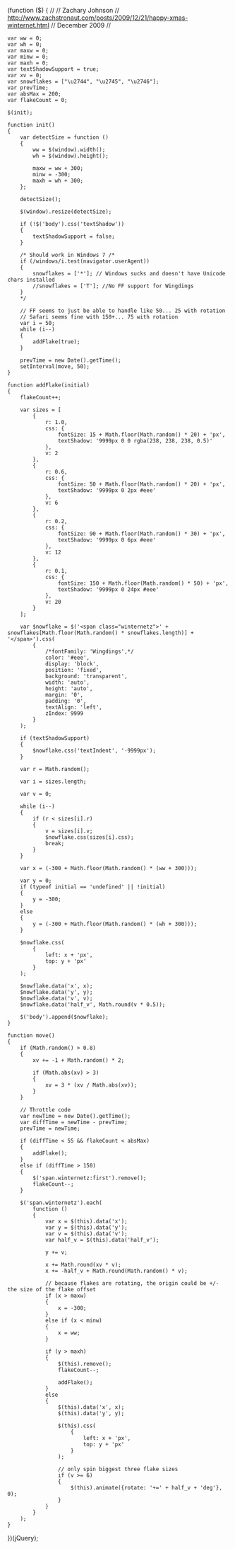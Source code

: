 (function ($) {
    //
    // Zachary Johnson
    // http://www.zachstronaut.com/posts/2009/12/21/happy-xmas-winternet.html
    // December 2009
    //
    
    var ww = 0;
    var wh = 0;
    var maxw = 0;
    var minw = 0;
    var maxh = 0;
    var textShadowSupport = true;
    var xv = 0;
    var snowflakes = ["\u2744", "\u2745", "\u2746"];
    var prevTime;
    var absMax = 200;
    var flakeCount = 0;
    
    $(init);

    function init()
    {
        var detectSize = function ()
        {
            ww = $(window).width();
            wh = $(window).height();
            
            maxw = ww + 300;
            minw = -300;
            maxh = wh + 300;
        };
        
        detectSize();
        
        $(window).resize(detectSize);
        
        if (!$('body').css('textShadow'))
        {
            textShadowSupport = false;
        }
        
        /* Should work in Windows 7 /*
        if (/windows/i.test(navigator.userAgent))
        {
            snowflakes = ['*']; // Windows sucks and doesn't have Unicode chars installed
            //snowflakes = ['T']; //No FF support for Wingdings
        }
        */
        
        // FF seems to just be able to handle like 50... 25 with rotation
        // Safari seems fine with 150+... 75 with rotation
        var i = 50;
        while (i--)
        {
            addFlake(true);
        }
        
        prevTime = new Date().getTime();
        setInterval(move, 50);
    }

    function addFlake(initial)
    {
        flakeCount++;
        
        var sizes = [
            {
                r: 1.0,
                css: {
                    fontSize: 15 + Math.floor(Math.random() * 20) + 'px',
                    textShadow: '9999px 0 0 rgba(238, 238, 238, 0.5)'
                },
                v: 2
            },
            {
                r: 0.6,
                css: {
                    fontSize: 50 + Math.floor(Math.random() * 20) + 'px',
                    textShadow: '9999px 0 2px #eee'
                },
                v: 6
            },
            {
                r: 0.2,
                css: {
                    fontSize: 90 + Math.floor(Math.random() * 30) + 'px',
                    textShadow: '9999px 0 6px #eee'
                },
                v: 12
            },
            {
                r: 0.1,
                css: {
                    fontSize: 150 + Math.floor(Math.random() * 50) + 'px',
                    textShadow: '9999px 0 24px #eee'
                },
                v: 20
            }
        ];
    
        var $nowflake = $('<span class="winternetz">' + snowflakes[Math.floor(Math.random() * snowflakes.length)] + '</span>').css(
            {
                /*fontFamily: 'Wingdings',*/
                color: '#eee',
                display: 'block',
                position: 'fixed',
                background: 'transparent',
                width: 'auto',
                height: 'auto',
                margin: '0',
                padding: '0',
                textAlign: 'left',
                zIndex: 9999
            }
        );
        
        if (textShadowSupport)
        {
            $nowflake.css('textIndent', '-9999px');
        }
        
        var r = Math.random();
    
        var i = sizes.length;
        
        var v = 0;
        
        while (i--)
        {
            if (r < sizes[i].r)
            {
                v = sizes[i].v;
                $nowflake.css(sizes[i].css);
                break;
            }
        }
    
        var x = (-300 + Math.floor(Math.random() * (ww + 300)));
        
        var y = 0;
        if (typeof initial == 'undefined' || !initial)
        {
            y = -300;
        }
        else
        {
            y = (-300 + Math.floor(Math.random() * (wh + 300)));
        }
    
        $nowflake.css(
            {
                left: x + 'px',
                top: y + 'px'
            }
        );
        
        $nowflake.data('x', x);
        $nowflake.data('y', y);
        $nowflake.data('v', v);
        $nowflake.data('half_v', Math.round(v * 0.5));
        
        $('body').append($nowflake);
    }
    
    function move()
    {
        if (Math.random() > 0.8)
        {
            xv += -1 + Math.random() * 2;
            
            if (Math.abs(xv) > 3)
            {
                xv = 3 * (xv / Math.abs(xv));
            }
        }
        
        // Throttle code
        var newTime = new Date().getTime();
        var diffTime = newTime - prevTime;
        prevTime = newTime;
        
        if (diffTime < 55 && flakeCount < absMax)
        {
            addFlake();
        }
        else if (diffTime > 150)
        {
            $('span.winternetz:first').remove();
            flakeCount--;
        }
        
        $('span.winternetz').each(
            function ()
            {
                var x = $(this).data('x');
                var y = $(this).data('y');
                var v = $(this).data('v');
                var half_v = $(this).data('half_v');
                
                y += v;
                
                x += Math.round(xv * v);
                x += -half_v + Math.round(Math.random() * v);
                
                // because flakes are rotating, the origin could be +/- the size of the flake offset
                if (x > maxw)
                {
                    x = -300;
                }
                else if (x < minw)
                {
                    x = ww;
                }
                
                if (y > maxh)
                {
                    $(this).remove();
                    flakeCount--;
                    
                    addFlake();
                }
                else
                {
                    $(this).data('x', x);
                    $(this).data('y', y);

                    $(this).css(
                        {
                            left: x + 'px',
                            top: y + 'px'
                        }
                    );
                    
                    // only spin biggest three flake sizes
                    if (v >= 6)
                    {
                        $(this).animate({rotate: '+=' + half_v + 'deg'}, 0);
                    }
                }
            }
        );
    }
})(jQuery);
